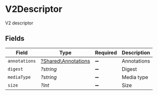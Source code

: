# V2Descriptor

V2 descriptor


## Fields

| Field                                                     | Type                                                      | Required                                                  | Description                                               |
| --------------------------------------------------------- | --------------------------------------------------------- | --------------------------------------------------------- | --------------------------------------------------------- |
| `annotations`                                             | [?Shared\Annotations](../../Models/Shared/Annotations.md) | :heavy_minus_sign:                                        | Annotations                                               |
| `digest`                                                  | *?string*                                                 | :heavy_minus_sign:                                        | Digest                                                    |
| `mediaType`                                               | *?string*                                                 | :heavy_minus_sign:                                        | Media type                                                |
| `size`                                                    | *?int*                                                    | :heavy_minus_sign:                                        | Size                                                      |